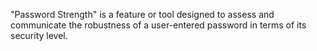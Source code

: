 "Password Strength" is a feature or tool designed to assess and communicate the robustness of a user-entered password in terms of its security level.
